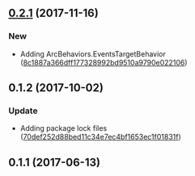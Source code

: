 <a name="0.2.1"></a>
## [0.2.1](https://github.com/advanced-rest-client/headers-support-behavior/compare/0.1.2...0.2.1) (2017-11-16)


### New

* Adding ArcBehaviors.EventsTargetBehavior ([8c1887a366dff177328992bd9510a9790e022106](https://github.com/advanced-rest-client/headers-support-behavior/commit/8c1887a366dff177328992bd9510a9790e022106))



<a name="0.1.2"></a>
## 0.1.2 (2017-10-02)


### Update

* Adding package lock files ([70def252d88bed11c34e7ec4bf1653ec1f01831f](https://github.com/advanced-rest-client/headers-support-behavior/commit/70def252d88bed11c34e7ec4bf1653ec1f01831f))



<a name="0.1.1"></a>
## 0.1.1 (2017-06-13)




